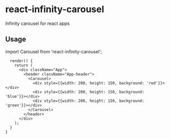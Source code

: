 # react-infinity-carousel
Infinity carousel for react apps

## Usage
import Carousel from 'react-infinity-carousel';

```class App extends Component {
  render() {
    return (
      <div className="App">
        <header className="App-header">
          <Carousel>
            <div style={{width: 200, height: 150, background: 'red'}}></div>
            <div style={{width: 200, height: 150, background: 'blue'}}></div>
            <div style={{width: 200, height: 150, background: 'green'}}></div>
          </Carousel>
        </header>
      </div>
    );
  }
}
```
